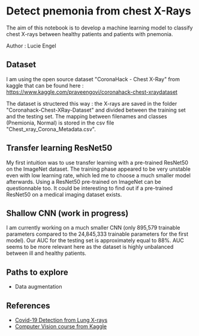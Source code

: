 # Detect pnemonia from chest X-Rays 

The aim of this notebook is to develop a machine learning model to classify chest X-rays between healthy patients and patients with pnemonia. 

Author : Lucie Engel

## Dataset 

I am using the open source dataset "CoronaHack - Chest X-Ray" from kaggle that can be found here : https://www.kaggle.com/praveengovi/coronahack-chest-xraydataset

The dataset is structered this way : the X-rays are saved in the folder "Coronahack-Chest-XRay-Dataset" and divided between the training set and the testing set. The mapping between filenames and classes (Pnemionia, Normal) is stored in the csv file "Chest_xray_Corona_Metadata.csv". 

## Transfer learning ResNet50

My first intuition was to use transfer learning with a pre-trained ResNet50 on the ImageNet dataset. The training phase appeared to be very unstable even with low learning rate, which led me to choose a much smaller model afterwards. 
Using a ResNet50 pre-trained on ImageNet can be questionnable too. It could be interesting to find out if a pre-trained ResNet50 on a medical imaging dataset exists. 

## Shallow CNN (work in progress)

I am currently working on a much smaller CNN (only 895,579 trainable parameters compared to the 24,845,333 trainable parameters for the first model). Our AUC for the testing set is approximately equal to 88%. AUC seems to be more relevant here as the dataset is highly unbalanced between ill and healthy patients. 

## Paths to explore

* Data augmentation 

## References 

* [Covid-19 Detection from Lung X-rays](https://www.kaggle.com/sidharthavs/covid-19-detection-from-lung-x-rays)
* [Computer Vision course from Kaggle](https://www.kaggle.com/learn/computer-vision)




